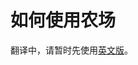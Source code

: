 # 如何使用农场

翻译中，请暂时先使用[英文版](https://docs.pancakeswap.finance/products/yield-farming/how-to-use-farms)。
